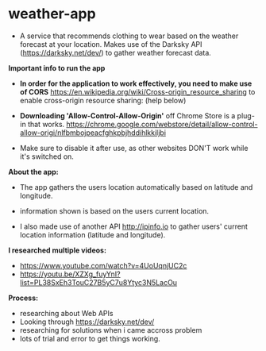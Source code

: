 # weather-app
* A service that recommends clothing to wear based on the weather forecast at your location. Makes use of the Darksky API (https://darksky.net/dev/) to gather weather forecast data.

<b>Important info to run the app</b>

* <b>In order for the application to work effectively, you need to make use of CORS</b> https://en.wikipedia.org/wiki/Cross-origin_resource_sharing to enable cross-origin resource sharing: (help below)

* <b>Downloading 'Allow-Control-Allow-Origin'</b> off Chrome Store is a plug-in that works. https://chrome.google.com/webstore/detail/allow-control-allow-origi/nlfbmbojpeacfghkpbjhddihlkkiljbi

* Make sure to disable it after use, as other websites DON'T work while it's switched on.

<b>About the app:</b>

* The app gathers the users location automatically based on latitude and longitude.

* information shown is based on the users current location.

* I also made use of another API http://ipinfo.io to gather users' current location information (latitude and longitude).

<b>I researched multiple videos:</b>
* https://www.youtube.com/watch?v=4UoUqnjUC2c
* https://youtu.be/XZXg_fuyYnI?list=PL38SxEh3TouC27B5yC7u8Ytyc3N5LacOu

<b>Process:</b>
* researching about Web APIs
* Looking through https://darksky.net/dev/
* researching for solutions when i came accross problem
* lots of trial and error to get things working.
